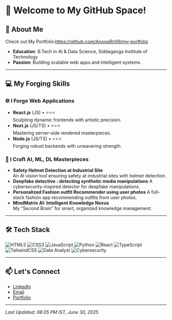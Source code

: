 # 🌟  Welcome to My GitHub Space! 

## 🚀 About Me
Check out My Portfolio:https://github.com/AnoopRn09/my-portfolio

- **Education**: B.Tech in AI & Data Science, Siddaganga Institute of Technology
- **Passion**: Building scalable web apps and intelligent systems.

---

## 💻 My Forging Skills

### 🌐 I Forge Web Applications
- **React.js** (JS) • ⭐️⭐️⭐️  
  Sculpting dynamic frontends with artistic precision.
- **Next.js** (JS/TS) • ⭐️⭐️⭐️  
  Mastering server-side rendered masterpieces.
- **Node.js** (JS/TS) • ⭐️⭐️⭐️  
  Forging robust backends with unwavering strength.

### 🤖 I Craft AI, ML, DL Masterpieces
- **Safety Helmet Detection at Industrial Site**  
  An AI vision tool ensuring safety at industrial sites with helmet detection.
- **Deepfake detective : detecting synthetic media manipulations** 
  A cybersecurity-inspired detector for deepfake manipulations.
- **Personalized Fashion outfit Recommender using user photos**
  A full-stack fashion app recommending outfits from user photos.
- **MindMatrix AI: Intelligent Knowledge Nexus**  
  My "Second Brain" for smart, organized knowledge management.

---

## 🛠️ Tech Stack
<!-- Badges from https://github.com/Ileriayo/markdown-badges -->
![HTML5](https://img.shields.io/badge/html5-%23E34F26.svg?style=for-the-badge&logo=html5&logoColor=white)
![CSS3](https://img.shields.io/badge/css3-%231572B6.svg?style=for-the-badge&logo=css3&logoColor=white)
![JavaScript](https://img.shields.io/badge/javascript-%23323330.svg?style=for-the-badge&logo=javascript&logoColor=%23F7DF1E)
![Python](https://img.shields.io/badge/python-3670A0?style=for-the-badge&logo=python&logoColor=ffdd54)
![React](https://img.shields.io/badge/react-%2320232a.svg?style=for-the-badge&logo=react&logoColor=%2361DAFB)
![TypeScript](https://img.shields.io/badge/typescript-%23007ACC.svg?style=for-the-badge&logo=typescript&logoColor=white)
![TailwindCSS](https://img.shields.io/badge/tailwindcss-%2338B2AC.svg?style=for-the-badge&logo=tailwind-css&logoColor=white)
![Data Analyst](https://img.shields.io/badge/Data%20Analyst-%231E90FF.svg?style=for-the-badge&logo=chart-bar&logoColor=white)
![Cybersecurity](https://img.shields.io/badge/Cybersecurity-%23FF4500.svg?style=for-the-badge&logo=shield&logoColor=white)

---

## 📫 Let's Connect
- [LinkedIn](https://www.linkedin.com/in/anooprn-mahi7781)
- [Email](mailto:anoop@example.com)
- [Portfolio](https://leetcode.com/u/jaga4056/)

---

*Last Updated: 08:05 PM IST, June 30, 2025*

